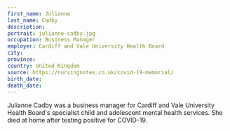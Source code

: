 ```yaml
---
first_name: Julianne
last_name: Cadby
description: 
portrait: julianne-cadby.jpg
occupation: Business Manager
employer: Cardiff and Vale University Health Board
city: 
province: 
country: United Kingdom
source: https://nursingnotes.co.uk/covid-19-memorial/
birth_date: 
death_date: 
---
```


Julianne Cadby was a business manager for Cardiff and Vale University Health Board's specialist child and adolescent mental health services. She died at home after testing positive for COVID-19.